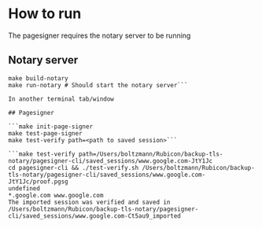 # How to run

The pagesigner requires the notary server to be running

## Notary server

````make init-notary
make build-notary
make run-notary # Should start the notary server```

In another terminal tab/window

## Pagesigner

```make init-page-signer
make test-page-signer
make test-verify path=<path to saved session>```

```make test-verify path=/Users/boltzmann/Rubicon/backup-tls-notary/pagesigner-cli/saved_sessions/www.google.com-JtY1Jc
cd pagesigner-cli && ./test-verify.sh /Users/boltzmann/Rubicon/backup-tls-notary/pagesigner-cli/saved_sessions/www.google.com-JtY1Jc/proof.pgsg
undefined
*.google.com www.google.com
The imported session was verified and saved in  /Users/boltzmann/Rubicon/backup-tls-notary/pagesigner-cli/saved_sessions/www.google.com-Ct5au9_imported
````
